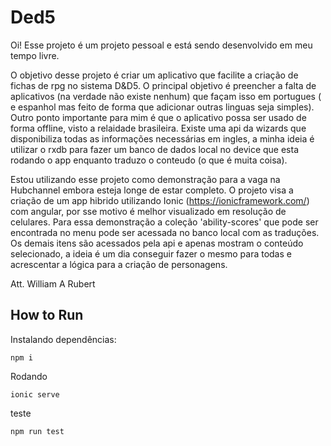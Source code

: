 # Ded5

Oi! Esse projeto é um projeto pessoal e está sendo desenvolvido em meu tempo livre.

O objetivo desse projeto é criar um aplicativo que facilite a criação de fichas de rpg no sistema D&D5.
O principal objetivo é preencher a falta de aplicativos (na verdade não existe nenhum) que façam isso em portugues ( e espanhol mas feito de forma que adicionar outras linguas seja simples).
Outro ponto importante para mim é que o aplicativo possa ser usado de forma offline, visto a relaidade brasileira. Existe uma api da wizards que disponibiliza todas as informações necessárias em ingles,
a minha ideia é utilizar o rxdb para fazer um banco de dados local no device que esta rodando o app enquanto traduzo o conteudo (o que é muita coisa).

Estou utilizando esse projeto como demonstração para a vaga na Hubchannel embora esteja longe de estar completo.
O projeto visa a criação de um app hibrido utilizando Ionic (https://ionicframework.com/) com angular, por sse motivo é melhor visualizado em resolução de celulares.
Para essa demonstração a coleção 'ability-scores' que pode ser encontrada no menu pode ser acessada no banco local com as traduções.
Os demais itens são acessados pela api e apenas mostram o conteúdo selecionado, a ideia é um dia conseguir fazer o mesmo para todas e acrescentar a lógica para a criação de personagens.

Att. William A Rubert

## How to Run

Instalando dependências:

```shell
npm i
```

Rodando
```shell
ionic serve
```

teste
```shell
npm run test
```

